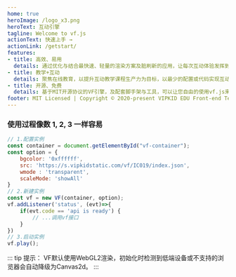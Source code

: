 ```yaml
---
home: true
heroImage: /logo_x3.png
heroText: 互动引擎
tagline: Welcome to vf.js
actionText: 快速上手 →
actionLink: /getstart/
features:
- title: 高效、易用
  details: 通过优化与结合最快速、轻量的渲染方案及脏刷新的应用，让每次互动体验发挥到极致。
- title: 教学+互动
  details: 聚焦在线教育，以提升互动教学课程生产力为目标，以最少的配置或代码实现互动教学资源的制作。
- title: 开源、免费
  details: 基于MIT开源协议的VF引擎，及配套脚手架与工具，可以让您自由的使用vf.js来创作或共建在线互动教学资源。  
footer: MIT Licensed | Copyright © 2020-present VIPKID EDU Front-end Technology Team.
---
```


### 使用过程像数 1, 2, 3 一样容易

``` js {10}
// 1.配置实例
const container = document.getElementById("vf-container");
const option = {
    bgcolor: '0xffffff',
    src: 'https://s.vipkidstatic.com/vf/IC019/index.json',
    wmode : 'transparent',
    scaleMode: 'showAll'
}
// 2.新建实例
const vf = new VF(container, option);
vf.addListener('status', (evt)=>{
    if(evt.code == 'api is ready') {
        // ...调用vf接口
    }
})
// 3.启动实例
vf.play();
```

::: tip 提示：
VF默认使用WebGL2渲染，初始化时检测到低端设备或不支持的浏览器会自动降级为Canvas2d。
:::
